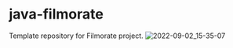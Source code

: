 # java-filmorate
Template repository for Filmorate project.
![2022-09-02_15-35-07](https://user-images.githubusercontent.com/100412260/188158002-b7123d9e-2734-4cb0-a34e-5927870421a7.png)